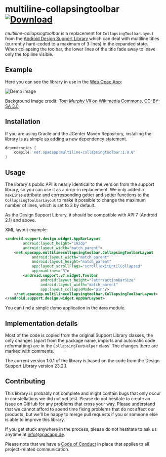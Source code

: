 # multiline-collapsingtoolbar [ ![Download](https://api.bintray.com/packages/opacapp/libs/multiline-collapsingtoolbar/images/download.svg) ](https://bintray.com/opacapp/libs/multiline-collapsingtoolbar/_latestVersion)
_multiline-collapsingtoolbar_ is a replacement for `CollapsingToolbarLayout` from the [Android Design Support Library](https://github.com/android/platform_frameworks_support/tree/master/design) which can deal with multiline titles (currently hard-coded to a maximum of 3 lines) in the expanded state. When collapsing the toolbar, the lower lines of the title fade away to leave only the top line visible.

## Example
Here you can see the library in use in the [Web Opac App](https://github.com/opacapp/opacclient):

![Demo image](https://drop.rami.io/0DyEN/)

Background Image credit: [_Tom Murphy VII_ on Wikimedia Commons, CC-BY-SA 3.0](https://commons.wikimedia.org/wiki/File:Old_book_bindings.jpg)

## Installation

If you are using Gradle and the JCenter Maven Repository, installing the library is as simple as
adding a new dependency statement.

```gradle
dependencies {
    compile 'net.opacapp:multiline-collapsingtoolbar:1.0.0'
}
```

## Usage
The library's public API is nearly identical to the version from the support library, so you can use it as a drop-in replacement. We only added a `maxLines` attribute and corresponding getter and setter functions to the `CollapsingToolbarLayout` to make it possible to change the maximum number of lines, which is set to 3 by default.

As the Design Support Library, it should be compatible with API 7 (Android 2.1) and above.

XML layout example:
```xml
<android.support.design.widget.AppBarLayout
        android:layout_height="192dp"
        android:layout_width="match_parent">
    <net.opacapp.multilinecollapsingtoolbar.CollapsingToolbarLayout
            android:layout_width="match_parent"
            android:layout_height="match_parent"
            app:layout_scrollFlags="scroll|exitUntilCollapsed"
            app:maxLines="3">
        <android.support.v7.widget.Toolbar
                android:layout_height="?attr/actionBarSize"
                android:layout_width="match_parent"
                app:layout_collapseMode="pin"/>
    </net.opacapp.multilinecollapsingtoolbar.CollapsingToolbarLayout>
</android.support.design.widget.AppBarLayout>
```

You can find a simple demo application in the `demo` module.

## Implementation details
Most of the code is copied from the original Support Library classes, the only changes (apart from the package name, imports and automatic code reformatting) are in the `CollapsingTextHelper` class. The changes there are marked with comments.

The current version 1.0.1 of the library is based on the code from the Design Support Library version 23.2.1.

## Contributing

This library is probably not complete and might contain bugs that only occur in constellations we did not
yet test. Please do not hesitate to create an issue on GitHub for any problems that cross your way. Please
understand that we cannot afford to spend time fixing problems that do not affect our products, but we'll
be happy to merge pull requests if you or someone else is able to improve this library.

If you get stuck anywhere in the process, please do not hestitate to ask us anytime at info@opacapp.de.

Please note that we have a [Code of Conduct](https://github.com/opacapp/multiline-collapsingtoolbar/blob/master/CODE_OF_CONDUCT.md)
in place that applies to all project-related communication.
